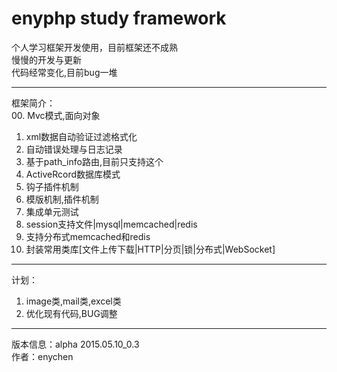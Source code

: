 # enyphp study framework

个人学习框架开发使用，目前框架还不成熟<br/>
慢慢的开发与更新<br/>
代码经常变化,目前bug一堆<br/>

---------------------------------------------------
框架简介：<br/>
00. Mvc模式,面向对象<br/>
01. xml数据自动验证过滤格式化<br/>
02. 自动错误处理与日志记录<br/>
03. 基于path_info路由,目前只支持这个<br/>
04. ActiveRcord数据库模式<br/>
05. 钩子插件机制<br/>
06. 模版机制,插件机制<br/>
07. 集成单元测试<br/>
08. session支持文件|mysql|memcached|redis<br/>
09. 支持分布式memcached和redis<br/>
10. 封装常用类库[文件上传下载|HTTP|分页|锁|分布式|WebSocket]<br/>

---------------------------------------------------
计划：<br/>
01. image类,mail类,excel类<br/>
02. 优化现有代码,BUG调整<br/>

---------------------------------------------------
版本信息：alpha 2015.05.10_0.3<br/>
作者：enychen<br/>
